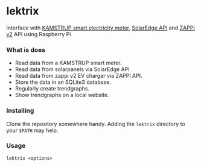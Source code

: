 # lektrix
 Interface with [KAMSTRUP smart electricity meter](https://www.kamstrup.com/), [SolarEdge API](https://www.solaredge.com/) and [ZAPPI v2](https://myenergi.com/) API using Raspberry Pi

### What is does
 * Read data from a KAMSTRUP smart meter.
 * Read data from solarpanels via SolarEdge API
 * Read data from zappi v2 EV charger via ZAPPI API.
 * Store the data in an SQLite3 database.
 * Regularly create trendgraphs.
 * Show trendgraphs on a local website.

### Installing
Clone the repository somewhere handy. Adding the `lektrix` directory to your `$PATH` may help.


### Usage
`lektrix <options>`

